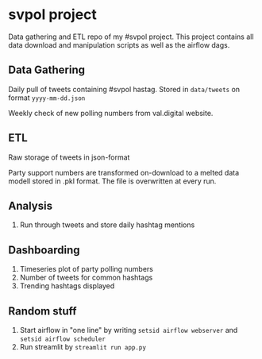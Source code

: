 # svpol project

Data gathering and ETL repo of my #svpol project. This project contains all data download and manipulation scripts
as well as the airflow dags.

## Data Gathering
Daily pull of tweets containing #svpol hastag. Stored in `data/tweets` on format `yyyy-mm-dd.json`

Weekly check of new polling numbers from val.digital website. 

## ETL
Raw storage of tweets in json-format

Party support numbers are transformed on-download to a melted data modell stored in .pkl format. The file is overwritten at every run.

## Analysis
1. Run through tweets and store daily hashtag mentions

## Dashboarding
1. Timeseries plot of party polling numbers
2. Number of tweets for common hashtags
3. Trending hashtags displayed


## Random stuff
1. Start airflow in "one line" by writing `setsid airflow webserver` and `setsid airflow scheduler`
2. Run streamlit by `streamlit run app.py`